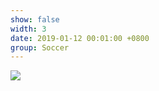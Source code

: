 ```yaml
---
show: false
width: 3
date: 2019-01-12 00:01:00 +0800
group: Soccer
---
```

<div>
    <img data-src="{{ site.data.profile.portrait_url | relative_url }}" class="lazy w-100 rounded" src="{{ '/assets/images/empty_300x200.png' | relative_url }}">
</div>

